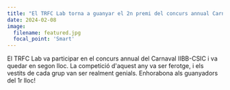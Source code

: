 ```yaml
---
title: "El TRFC Lab torna a guanyar el 2n premi del concurs annual Carnaval IIBB-CSIC."
date: 2024-02-08
image:
  filename: featured.jpg
  focal_point: 'Smart'
---
```


El TRFC Lab va participar en el concurs annual del Carnaval IIBB-CSIC i va quedar en segon lloc. La competició d'aquest any va ser ferotge, i els vestits de cada grup van ser realment genials. Enhorabona als guanyadors del 1r lloc!